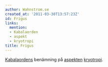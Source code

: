 ```yaml
---
author: Wahnstrom.se
created_at: '2011-03-30T13:57:23Z'
id: Frigus
links:
  mention:
  - Kabalaorden
  - aspekt
  - kryotropi
title: Frigus
---
```


[Kabalaordens] benämning på [aspekten][] [kryotropi].

  [Kabalaordens]: Kabalaorden
  [aspekten]: aspekt
  [kryotropi]: kryotropi